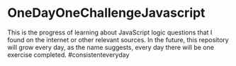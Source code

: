 # OneDayOneChallengeJavascript
This is the progress of learning about JavaScript logic questions that I found on the internet or other relevant sources. In the future, this repository will grow every day, as the name suggests, every day there will be one exercise completed. #consistenteveryday
